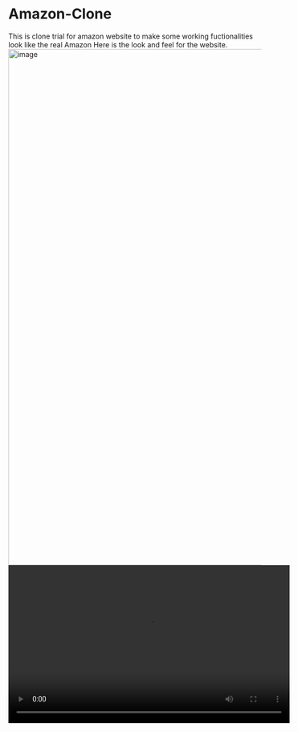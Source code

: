 # Amazon-Clone
This is clone trial for amazon website to make some working fuctionalities look like the real Amazon
Here is the look and feel for the website.
<img width="1705" height="1029" alt="image" src="https://github.com/user-attachments/assets/bf7e8cba-c5cb-43a0-bf9c-5acae33c7760" />
<Br>
<video src="https://github.com/user-attachments/assets/7980ec87-6036-4e63-bfc3-2143b64e0955" width="560" height="315" title="Project_Snip" frameborder="0" controls="accelerometer;autoplay;clipboard-write; encrypted-media; gyroscope; picture-in-picture; web-share" video>

